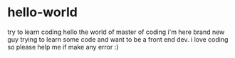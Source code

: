 # hello-world
try to learn coding
hello the world of master of coding i'm here brand new guy trying to learn some code and want to be a front end dev. i love coding so please help me if make any error :)
